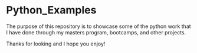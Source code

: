 # Python_Examples
The purpose of this repository is to showcase some of the python work that I have done through my masters program, bootcamps, and other projects. 

Thanks for looking and I hope you enjoy!
